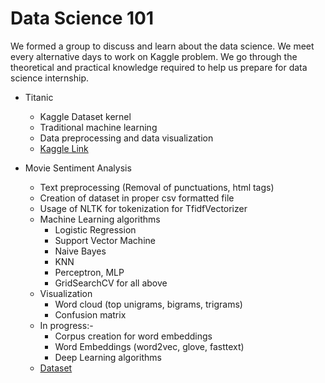 # Data Science 101

We formed a group to discuss and learn about the data science. We meet every alternative days to work on Kaggle problem. We go through the theoretical and practical knowledge required to help us prepare for data science internship.

- Titanic
  - Kaggle Dataset kernel
  - Traditional machine learning
  - Data preprocessing and data visualization
  - [Kaggle Link](https://www.kaggle.com/dejavu23/titanic-survival-seaborn-and-ensembles/notebook)


- Movie Sentiment Analysis
  - Text preprocessing (Removal of punctuations, html tags)
  - Creation of dataset in proper csv formatted file
  - Usage of NLTK for tokenization for TfidfVectorizer
  - Machine Learning algorithms
    - Logistic Regression
    - Support Vector Machine
    - Naive Bayes
    - KNN
    - Perceptron, MLP
    - GridSearchCV for all above
  - Visualization
    - Word cloud (top unigrams, bigrams, trigrams)
    - Confusion matrix
  - In progress:-
    - Corpus creation for word embeddings
    - Word Embeddings (word2vec, glove, fasttext)
    - Deep Learning algorithms
  - [Dataset](http://ai.stanford.edu/~amaas/data/sentiment/)
